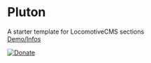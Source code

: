 # Pluton
A starter template for LocomotiveCMS sections  
[Demo/Infos](https://tgv.studiowan.fr/fr/templates/pluton?type=template)

[![Donate](https://img.shields.io/badge/Donate-PayPal-green.svg)](https://www.paypal.com/cgi-bin/webscr?cmd=_s-xclick&hosted_button_id=NDNEMU87Y5CD2)
